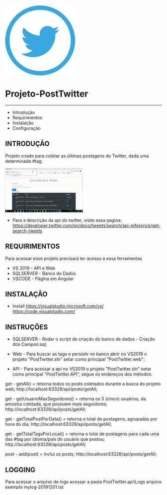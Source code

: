 ![alt text](https://github.com/Andreza-Dias-Lima/Projeto-PostTwitter/blob/master/twitter-logo_.png)

# Projeto-PostTwitter
---------------------
   
 * Introdução
 * Requirimentos
 * Instalação
 * Configuração

INTRODUÇÃO
------------

Projeto criado para coletar as últimas postagens do Twitter, dada uma determinada #tag.

![alt text](https://github.com/Andreza-Dias-Lima/Projeto-PostTwitter/blob/master/web.gif)

 * Para a descrição da api do twitter, visite essa pagina:
   https://developer.twitter.com/en/docs/tweets/search/api-reference/get-search-tweets

REQUIRIMENTOS
------------

Para acessar esse projeto precisará ter acesso a essa ferramentas

 * VS 2019 - API e Web
 * SQLSERVER - Banco de Dados
 * VSCODE - Página em Angular

INSTALAÇÃO
------------
 
 * Install
   https://visualstudio.microsoft.com/vs/
   https://code.visualstudio.com/
   
   
INSTRUÇÕES
-------------

 * SQLSERVER - Rodar o script de criação do banco de dados - Criação dos Campos.sql;
 
 * Web - Para buscar as tags e persistir no banco abrir no VS2019 o projeto "PostTwitter.sln" setar como principal "PostTwitter.web";

 * API - Para acessar a api no VS2019 o projeto "PostTwitter.sln" setar como principal "PostTwitter.API", segue os endereços dos métodos:
 
 get - getAll() = retorna todos os posts coletados durante a busca do projeto web;
           http://localhost:63328/api/posts/getAll;
           
 get - getUsuarioMaxSeguidores() = retorna os 5 (cinco) usuários, da amostra coletada, que possuem mais seguidores;
   http://localhost:63328/api/posts/getAll;
 
 get - getTotalPostPorData() = retorna o total de postagens, agrupadas por hora do dia;
   http://localhost:63328/api/posts/getAll;
  
 get - getTotalTagsPorLocal() = retorna o total de postagens para cada uma das #tag por idioma/país do usuário que postou;
   http://localhost:63328/api/posts/getAll;
 
 post - add(post) = inclui os posts;
   http://localhost:63328/api/posts/getAll;
   
    
LOGGING
-------------

Para acessar o arquivo de logs acessar a pasta PostTwitter.api\Logs
arquivo exemplo mylog-20191201.txt

   
   

